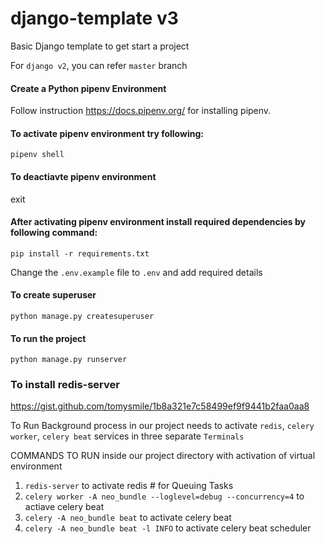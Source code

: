 # django-template v3
Basic Django template to get start a project

For `django v2`, you can refer `master` branch

#### Create a Python pipenv Environment
Follow instruction https://docs.pipenv.org/ for installing pipenv.

#### To activate pipenv environment try following:
`pipenv shell`

#### To deactiavte pipenv environment 
exit

#### After activating pipenv environment install required dependencies by following command:  
`pip install -r requirements.txt`

Change the `.env.example` file to `.env` and add required details 

#### To create superuser
`python manage.py createsuperuser`

#### To run the project
`python manage.py runserver` 

### To install redis-server

https://gist.github.com/tomysmile/1b8a321e7c58499ef9f9441b2faa0aa8

To Run Background process in our project needs to activate `redis`, `celery worker`, `celery beat` services in three separate `Terminals`

COMMANDS TO RUN inside our project directory with activation of virtual environment

1) `redis-server` to activate redis # for Queuing Tasks
2) `celery worker -A neo_bundle --loglevel=debug --concurrency=4` to actiave celery beat    
3) `celery -A neo_bundle beat` to activate celery beat    
4) `celery -A neo_bundle beat -l INFO` to activate celery beat scheduler
